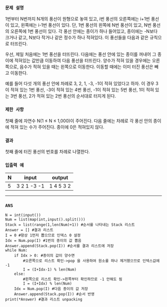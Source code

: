 ### `문제 설명`

1번부터 N번까지 N개의 풍선이 원형으로 놓여 있고, i번 풍선의 오른쪽에는 i+1번 풍선이 있고, 왼쪽에는 i-1번 풍선이 있다. 단, 1번 풍선의 왼쪽에 N번 풍선이 있고, N번 풍선의 오른쪽에 1번 풍선이 있다. 각 풍선 안에는 종이가 하나 들어있고, 종이에는 -N보다 크거나 같고, N보다 작거나 같은 정수가 하나 적혀있다. 이 풍선들을 다음과 같은 규칙으로 터뜨린다.

우선, 제일 처음에는 1번 풍선을 터뜨린다. 다음에는 풍선 안에 있는 종이를 꺼내어 그 종이에 적혀있는 값만큼 이동하여 다음 풍선을 터뜨린다. 양수가 적혀 있을 경우에는 오른쪽으로, 음수가 적혀 있을 때는 왼쪽으로 이동한다. 이동할 때에는 이미 터진 풍선은 빼고 이동한다.

예를 들어 다섯 개의 풍선 안에 차례로 3, 2, 1, -3, -1이 적혀 있었다고 하자. 이 경우 3이 적혀 있는 1번 풍선, -3이 적혀 있는 4번 풍선, -1이 적혀 있는 5번 풍선, 1이 적혀 있는 3번 풍선, 2가 적혀 있는 2번 풍선의 순서대로 터지게 된다.

### `제한 사항`

첫째 줄에 자연수 N(1 ≤ N ≤ 1,000)이 주어진다. 다음 줄에는 차례로 각 풍선 안의 종이에 적혀 있는 수가 주어진다. 종이에 0은 적혀있지 않다.

### `결과`

첫째 줄에 터진 풍선의 번호를 차례로 나열한다.

### `입출력 예`
|N|input|output|
|---|---|---|
|5|3 2 1 -3 -1|1 4 5 3 2|

----

### `ANS`

```
N = int(input())
Num = list(map(int,input().split()))
Stack = list(range(1,len(Num)+1)) #순서를 나타내는 Stack 리스트
Answer = [] #결과 리스트
I = 0 #항상 1먼저 뽑으므로 인덱스 0 설정
Idx = Num.pop(I) #1번의 종이의 값 뽑음
Answer.append(Stack.pop(I)) #순서를 결과 리스트에 저장
while Num:
    if Idx > 0: #종이의 값이 양수면
        #오른쪽으로 리스트 확인->pop 을 사용하여 원소를 하나 제거했으므로 인덱스값에 -1
        I = (I+Idx-1) % len(Num) 
    else:
        #왼쪽으로 리스트 확인->왼쪽부터 확인하므로 -1 안해도 됨
        I = (I+Idx) % len(Num) 
    Idx = Num.pop(I) #다음 종이의 값 저장 
    Answer.append(Stack.pop(I)) #순서 반영 
print(*Answer) #결과 리스트 unpacking

```

